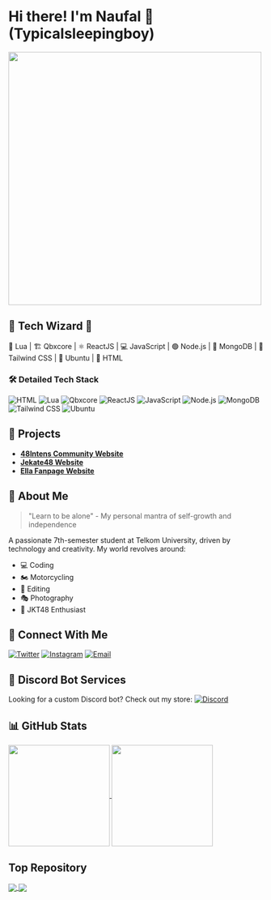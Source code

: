 # Hi there! I'm Naufal 👋 (Typicalsleepingboy)


<a href="https://jekate48.site/">
  <img height=500 align="center" src="https://cdn.discordapp.com/attachments/1282388026391269497/1319250619734687805/ella.jpg?ex=67654762&is=6763f5e2&hm=32f9660c09e597c59247f29006c9da2f0bdb40b3974af786b3ccb1ef83ac51c0&" />
</a>


## 👾 Tech Wizard 🚀

🌱 Lua | 🏗 Qbxcore | ⚛️ ReactJS | 💻 JavaScript | 🟢 Node.js | 🍃 MongoDB | 🌈 Tailwind CSS | 🐧 Ubuntu | 🚧 HTML

### 🛠 Detailed Tech Stack

![HTML](https://img.shields.io/badge/Html-%232C2D72.svg?style=for-the-badge&logo=Html&logoColor=white)
![Lua](https://img.shields.io/badge/Lua-%232C2D72.svg?style=for-the-badge&logo=lua&logoColor=white)
![Qbxcore](https://img.shields.io/badge/Qbxcore-Framework-lightgrey?style=for-the-badge)
![ReactJS](https://img.shields.io/badge/React-%2361DAFB.svg?style=for-the-badge&logo=react&logoColor=black)
![JavaScript](https://img.shields.io/badge/JavaScript-%23F7DF1E.svg?style=for-the-badge&logo=javascript&logoColor=black)
![Node.js](https://img.shields.io/badge/Node.js-%23339933.svg?style=for-the-badge&logo=node.js&logoColor=white)
![MongoDB](https://img.shields.io/badge/MongoDB-%2347A248.svg?style=for-the-badge&logo=mongodb&logoColor=white)
![Tailwind CSS](https://img.shields.io/badge/Tailwind%20CSS-%2338B2AC.svg?style=for-the-badge&logo=tailwind-css&logoColor=white)
![Ubuntu](https://img.shields.io/badge/Ubuntu-%23E95420.svg?style=for-the-badge&logo=ubuntu&logoColor=white)

## 🌟 Projects

- [**48Intens Community Website**](https://48intens.com/)
- [**Jekate48 Website**](https://jekate48.site/)
- [**Ella Fanpage Website**](https://ellafanpage.vercel.app)

## 💬 About Me

> "Learn to be alone" - My personal mantra of self-growth and independence

A passionate 7th-semester student at Telkom University, driven by technology and creativity. My world revolves around:
- 💻 Coding
- 🏍️ Motorcycling
- 📸 Editing
- 🎭 Photography
- 💃 JKT48 Enthusiast

## 🤝 Connect With Me

[![Twitter](https://img.shields.io/badge/-@typicalsleeping-1DA1F2?style=for-the-badge&logo=twitter&logoColor=white)](https://twitter.com/typicalsleeping)
[![Instagram](https://img.shields.io/badge/-@_naufaldzaky1-E4405F?style=for-the-badge&logo=instagram&logoColor=white)](https://instagram.com/_naufaldzaky1)
[![Email](https://img.shields.io/badge/-Email-D14836?style=for-the-badge&logo=gmail&logoColor=white)](mailto:typicalsleepingboyxxx@gmail.com)

## 🤖 Discord Bot Services

Looking for a custom Discord bot? Check out my store:
[![Discord](https://img.shields.io/badge/-Discord%20Store-7289DA?style=for-the-badge&logo=discord&logoColor=white)](https://discord.gg/KbjC6zw5jg)

## 📊 GitHub Stats

<a href="https://github.com/anuraghazra/github-readme-stats">
  <img height=200 align="center" src="https://github-readme-stats.vercel.app/api?username=typicalsleepingboy" />
</a>
<a href="https://github.com/anuraghazra/convoychat">
  <img height=200 align="center" src="https://github-readme-stats.vercel.app/api/top-langs?username=typicalsleepingboy&layout=compact&langs_count=8&card_width=320" />
</a>

## Top Repository

<a href="https://github.com/Typicalsleepingboy/jekate48">
  <img align="center" src="https://github-readme-stats.vercel.app/api/pin/?username=typicalsleepingboy&repo=jekate48" />
</a>
<a href="https://github.com/Typicalsleepingboy/gabriela">
  <img align="center" src="https://github-readme-stats.vercel.app/api/pin/?username=typicalsleepingboy&repo=gabriela" />
</a>
